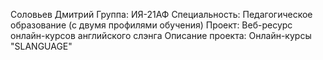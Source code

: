 Соловьев Дмитрий
Группа: ИЯ-21АФ
Специальность: Педагогическое образование (с двумя профилями обучения)
Проект: Веб-ресурс онлайн-курсов английского слэнга
Описание проекта: Онлайн-курсы "SLANGUAGE" 